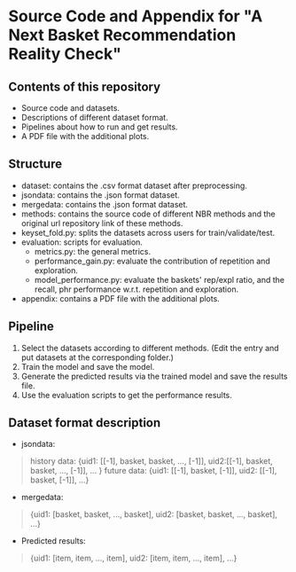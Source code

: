 # Source Code and Appendix for "A Next Basket Recommendation Reality Check"

## Contents of this repository
* Source code and datasets.
* Descriptions of different dataset format.
* Pipelines about how to run and get results.
* A PDF file with the additional plots.

## Structure
* dataset: contains the .csv format dataset after preprocessing.
* jsondata: contains the .json format dataset.
* mergedata: contains the .json format dataset. 
* methods: contains the source code of different NBR methods and the original url repository link of these methods.
* keyset_fold.py: splits the datasets across users for train/validate/test.
* evaluation: scripts for evaluation.
    * metrics.py: the general metrics.
    * performance_gain.py: evaluate the contribution of repetition and exploration.
    * model_performance.py: evaluate the baskets' rep/expl ratio, and the recall, phr performance w.r.t. repetition and exploration.
* appendix: contains a PDF file with the additional plots.

## Pipeline
1. Select the datasets according to different methods. (Edit the entry and put datasets at the corresponding folder.)
2. Train the model and save the model. 
3. Generate the predicted results via the trained model and save the results file.
4. Use the evaluation scripts to get the performance results.


## Dataset format description
* jsondata: 

> history data: {uid1: [[-1], basket, basket, ..., [-1]], uid2:[[-1], basket, basket, ..., [-1]], ... }
> future data: {uid1: [[-1], basket, [-1]], uid2: [[-1], basket, [-1]], ...}

* mergedata: 

> {uid1: [basket, basket, ..., basket], uid2: [basket, basket, ..., basket], ...}

* Predicted results:

> {uid1: [item, item, ..., item], uid2: [item, item, ..., item], ...}
